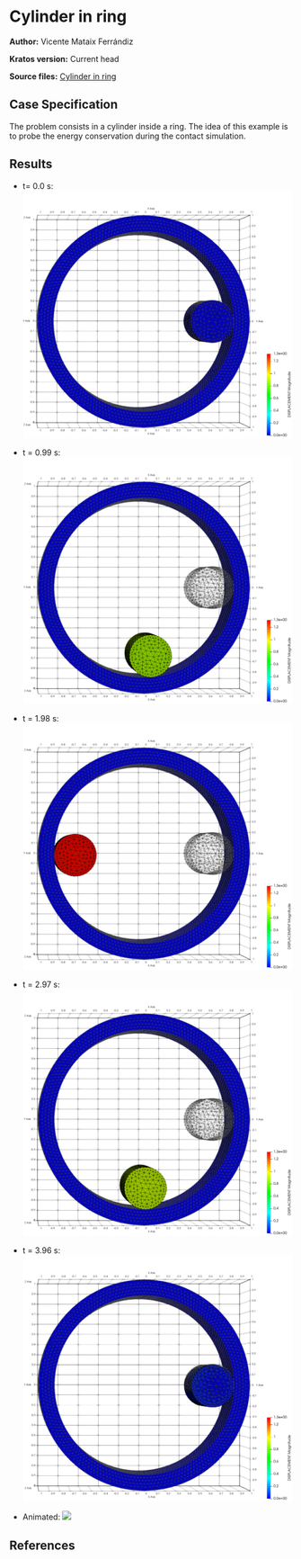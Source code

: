 # Cylinder in ring

**Author:** Vicente Mataix Ferrándiz

**Kratos version:** Current head

**Source files:** [Cylinder in ring](https://github.com/KratosMultiphysics/Examples/tree/master/contact_structural_mechanics/use_cases/in_ring/source)

## Case Specification

The problem consists in a cylinder inside a ring. The idea of this example is to probe the energy conservation during the contact simulation.

## Results

- t= 0.0 s:
![](data/t=0-0000.png)

- t = 0.99 s:
![](data/t=0-99.png)

- t = 1.98 s:
![](data/t=1-98.png)

- t = 2.97 s:
![](data/t=2-97.png)

- t = 3.96 s:
![](data/t=3-96.png)

- Animated:
![](data/animation.gif)

## References

